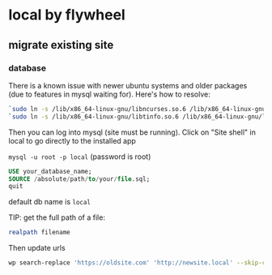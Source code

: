 # local by flywheel

## migrate existing site

### database

There is a known issue with newer ubuntu systems and older packages (due to features in mysql waiting for). Here's how to resolve:

```bash
`sudo ln -s /lib/x86_64-linux-gnu/libncurses.so.6 /lib/x86_64-linux-gnu/libncurses.so.5`
`sudo ln -s /lib/x86_64-linux-gnu/libtinfo.so.6 /lib/x86_64-linux-gnu/libtinfo.so.5`
```

Then you can log into mysql (site must be running). Click on "Site shell" in local to go directly to the installed app

`mysql -u root -p local` (password is root)

```sql
USE your_database_name;
SOURCE /absolute/path/to/your/file.sql;
quit
```

default db name is `local`

TIP: get the full path of a file:

```bash
realpath filename
```

Then update urls

```bash
wp search-replace 'https://oldsite.com' 'http://newsite.local' --skip-columns=guid
```
